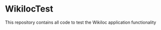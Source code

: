 WikiIocTest
==========

This repository contains all code to test the WikiIoc application functionality

